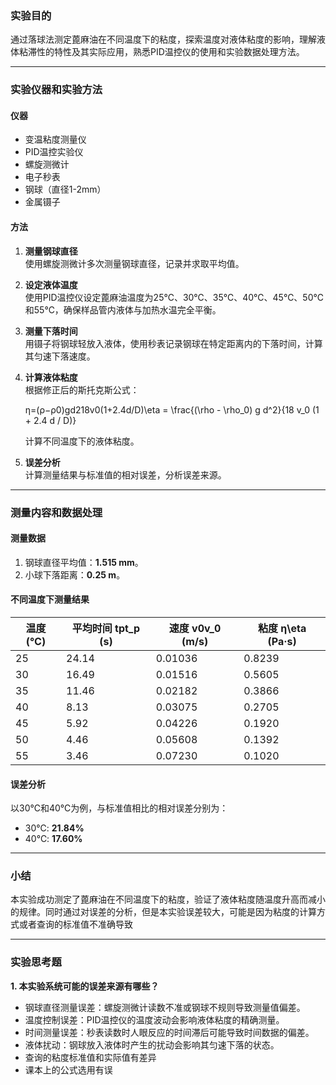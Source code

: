 ### 实验目的

通过落球法测定蓖麻油在不同温度下的粘度，探索温度对液体粘度的影响，理解液体粘滞性的特性及其实际应用，熟悉PID温控仪的使用和实验数据处理方法。

---

### 实验仪器和实验方法

#### 仪器

- 变温粘度测量仪
- PID温控实验仪
- 螺旋测微计
- 电子秒表
- 钢球（直径1-2mm）
- 金属镊子

#### 方法

1. **测量钢球直径**  
    使用螺旋测微计多次测量钢球直径，记录并求取平均值。
    
2. **设定液体温度**  
    使用PID温控仪设定蓖麻油温度为25℃、30℃、35℃、40℃、45℃、50℃和55℃，确保样品管内液体与加热水温完全平衡。
    
3. **测量下落时间**  
    用镊子将钢球轻放入液体，使用秒表记录钢球在特定距离内的下落时间，计算其匀速下落速度。
    
4. **计算液体粘度**  
    根据修正后的斯托克斯公式：
    
    η=(ρ−ρ0)gd218v0(1+2.4d/D)\eta = \frac{(\rho - \rho_0) g d^2}{18 v_0 (1 + 2.4 d / D)}
    
    计算不同温度下的液体粘度。
    
5. **误差分析**  
    计算测量结果与标准值的相对误差，分析误差来源。
    

---

### 测量内容和数据处理

#### 测量数据

1. 钢球直径平均值：**1.515 mm**。
2. 小球下落距离：**0.25 m**。

#### 不同温度下测量结果

|温度 (℃)|平均时间 tpt_p (s)|速度 v0v_0 (m/s)|粘度 η\eta (Pa·s)|
|---|---|---|---|
|25|24.14|0.01036|0.8239|
|30|16.49|0.01516|0.5605|
|35|11.46|0.02182|0.3866|
|40|8.13|0.03075|0.2705|
|45|5.92|0.04226|0.1920|
|50|4.46|0.05608|0.1392|
|55|3.46|0.07230|0.1020|

#### 误差分析

以30℃和40℃为例，与标准值相比的相对误差分别为：

- 30℃: **21.84%**
- 40℃: **17.60%**

---

### 小结

本实验成功测定了蓖麻油在不同温度下的粘度，验证了液体粘度随温度升高而减小的规律。同时通过对误差的分析，但是本实验误差较大，可能是因为粘度的计算方式或者查询的标准值不准确导致

---

### 实验思考题

**1. 本实验系统可能的误差来源有哪些？**

- 钢球直径测量误差：螺旋测微计读数不准或钢球不规则导致测量值偏差。
- 温度控制误差：PID温控仪的温度波动会影响液体粘度的精确测量。
- 时间测量误差：秒表读数时人眼反应的时间滞后可能导致时间数据的偏差。
- 液体扰动：钢球放入液体时产生的扰动会影响其匀速下落的状态。
- 查询的粘度标准值和实际值有差异
- 课本上的公式选用有误

